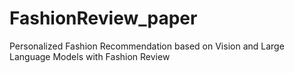 # FashionReview_paper
Personalized Fashion Recommendation based on Vision and Large Language Models with Fashion Review
